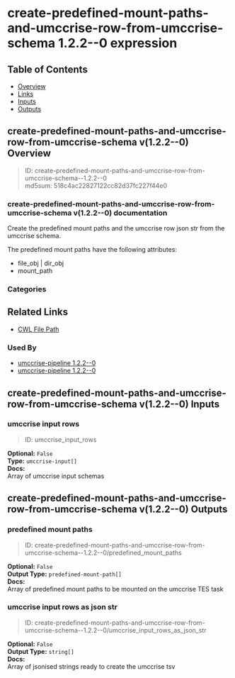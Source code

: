
create-predefined-mount-paths-and-umccrise-row-from-umccrise-schema 1.2.2--0 expression
=======================================================================================

## Table of Contents
  
- [Overview](#create-predefined-mount-paths-and-umccrise-row-from-umccrise-schema-v122--0-overview)  
- [Links](#related-links)  
- [Inputs](#create-predefined-mount-paths-and-umccrise-row-from-umccrise-schema-v122--0-inputs)  
- [Outputs](#create-predefined-mount-paths-and-umccrise-row-from-umccrise-schema-v122--0-outputs)  


## create-predefined-mount-paths-and-umccrise-row-from-umccrise-schema v(1.2.2--0) Overview



  
> ID: create-predefined-mount-paths-and-umccrise-row-from-umccrise-schema--1.2.2--0  
> md5sum: 518c4ac22827122cc82d37fc227f44e0

### create-predefined-mount-paths-and-umccrise-row-from-umccrise-schema v(1.2.2--0) documentation
  
Create the predefined mount paths and the umccrise row json str from the umccrise schema.

The predefined mount paths have the following attributes:
  * file_obj | dir_obj
  * mount_path

### Categories
  


## Related Links
  
- [CWL File Path](../../../../../../expressions/create-predefined-mount-paths-and-umccrise-row-from-umccrise-schema/1.2.2--0/create-predefined-mount-paths-and-umccrise-row-from-umccrise-schema__1.2.2--0.cwl)  


### Used By
  
- [umccrise-pipeline 1.2.2--0](../../../workflows/umccrise-pipeline/1.2.2--0/umccrise-pipeline__1.2.2--0.md)  
- [umccrise-pipeline 1.2.2--0](../../../workflows/umccrise-pipeline/1.2.2--0/umccrise-pipeline__1.2.2--0.md)  

  


## create-predefined-mount-paths-and-umccrise-row-from-umccrise-schema v(1.2.2--0) Inputs

### umccrise input rows



  
> ID: umccrise_input_rows
  
**Optional:** `False`  
**Type:** `umccrise-input[]`  
**Docs:**  
Array of umccrise input schemas

  


## create-predefined-mount-paths-and-umccrise-row-from-umccrise-schema v(1.2.2--0) Outputs

### predefined mount paths



  
> ID: create-predefined-mount-paths-and-umccrise-row-from-umccrise-schema--1.2.2--0/predefined_mount_paths  

  
**Optional:** `False`  
**Output Type:** `predefined-mount-path[]`  
**Docs:**  
Array of predefined mount paths to be mounted on the umccrise TES task
  


### umccrise input rows as json str



  
> ID: create-predefined-mount-paths-and-umccrise-row-from-umccrise-schema--1.2.2--0/umccrise_input_rows_as_json_str  

  
**Optional:** `False`  
**Output Type:** `string[]`  
**Docs:**  
Array of jsonised strings ready to create the umccrise tsv
  

  

